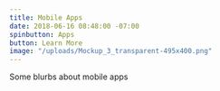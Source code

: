 ```yaml
---
title: Mobile Apps
date: 2018-06-16 08:48:00 -07:00
spinbutton: Apps
button: Learn More
image: "/uploads/Mockup_3_transparent-495x400.png"
---
```


Some blurbs about mobile apps